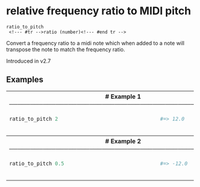 # relative frequency ratio to MIDI pitch

```
ratio_to_pitch 
 <!--- #tr -->ratio (number)<!--- #end tr -->
```


Convert a frequency ratio to a midi note which when added to a note will transpose the note to match the frequency ratio.

Introduced in v2.7

## Examples

<table class="examples">
<tr>
<th colspan="2" class="even head"># Example 1 ──────────────────────────────────────────────────────</th>
</tr>
<tr>
<td class="even">

```ruby
ratio_to_pitch 2



```

</td>
<td class="even">

<!--- #tr -->
```ruby
#=> 12.0



```
<!--- #end tr -->

</td>
</tr>
<tr>
<th colspan="2" class="odd head"># Example 2 ──────────────────────────────────────────────────────</th>
</tr>
<tr>
<td class="odd">

```ruby
ratio_to_pitch 0.5



```

</td>
<td class="odd">

<!--- #tr -->
```ruby
#=> -12.0



```
<!--- #end tr -->

</td>
</tr>
</table>


